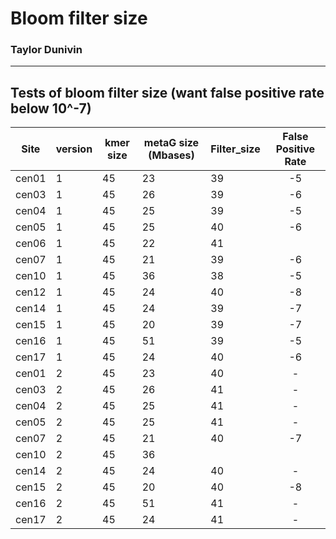# Bloom filter size
### Taylor Dunivin

---
## Tests of bloom filter size (want false positive rate below 10^-7)

| Site | version | kmer size | metaG size (Mbases) | Filter_size | False Positive Rate | 
| --------- | ----- | ----- | ---------- | --------- |:-----: |
| cen01 | 1 | 45 | 23 | 39 | -5 |  
| cen03 | 1 | 45 | 26 | 39 | -6 |  
| cen04 | 1 | 45 | 25 | 39 | -5 |  
| cen05 | 1 | 45 | 25 | 40 | -6 |  
| cen06 | 1 | 45 | 22 | 41 |  |  
| cen07 | 1 | 45 | 21 | 39 | -6 |   
| cen10 | 1 | 45 | 36 | 38 | -5 |   
| cen12 | 1 | 45 | 24 | 40 | -8 |   
| cen14 | 1 | 45 | 24 | 39 | -7 |   
| cen15 | 1 | 45 | 20 | 39 | -7 |   
| cen16 | 1 | 45 | 51 | 39 | -5 |   
| cen17 | 1 | 45 | 24 | 40 | -6 |   
| cen01 | 2 | 45 | 23 | 40 | - |  
| cen03 | 2 | 45 | 26 | 41 | - |  
| cen04 | 2 | 45 | 25 | 41 | - |  
| cen05 | 2 | 45 | 25 | 41 | - |  
| cen07 | 2 | 45 | 21 | 40 | -7 |   
| cen10 | 2 | 45 | 36 |  |  |   
| cen14 | 2 | 45 | 24 | 40 | - |   
| cen15 | 2 | 45 | 20 | 40 | -8 |   
| cen16 | 2 | 45 | 51 | 41 | - |   
| cen17 | 2 | 45 | 24 | 41 | - |  
